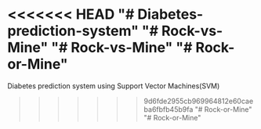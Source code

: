 <<<<<<< HEAD
"# Diabetes-prediction-system" 
"# Rock-vs-Mine" 
"# Rock-vs-Mine" 
"# Rock-or-Mine" 
=======
Diabetes prediction system using Support Vector Machines(SVM)
>>>>>>> 9d6fde2955cb969964812e60caeba6fbfb45b9fa
"# Rock-or-Mine" 
"# Rock-or-Mine" 
